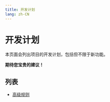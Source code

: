 ```yaml
---
title: 开发计划
lang: zh-CN
---
```


# 开发计划

本页面会列出项目的开发计划，包括但不限于新功能。

**期待您宝贵的建议！**


## 列表

* [高级规则](advanced-rule.md)


